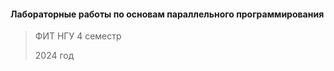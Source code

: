 #### Лабораторные работы по основам параллельного программирования
> ФИТ НГУ 4 семестр
> 
> 2024 год
